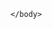 <html>
	<body>
		<script type='text/javascript'>
	function initEmbeddedMessaging() {
		try {
			embeddedservice_bootstrap.settings.language = 'en_US'; // For example, enter 'en' or 'en-US'

			embeddedservice_bootstrap.init(
				'00DNS00000I6Q94',
				'Test_Service',
				'https://orgfarm-d9a2cf9d0b-dev-ed.develop.my.site.com/ESWTestService1745497311555',
				{
					scrt2URL: 'https://orgfarm-d9a2cf9d0b-dev-ed.develop.my.salesforce-scrt.com'
				}
			);
		} catch (err) {
			console.error('Error loading Embedded Messaging: ', err);
		}
	};
</script>
<script type='text/javascript' src='https://orgfarm-d9a2cf9d0b-dev-ed.develop.my.site.com/ESWTestService1745497311555/assets/js/bootstrap.min.js' onload='initEmbeddedMessaging()'></script>


	</body>
</html>
